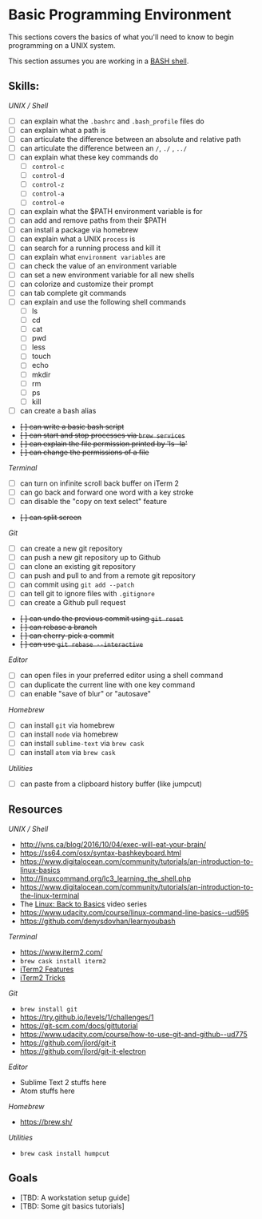 # Basic Programming Environment

This sections covers the basics of what you'll need to know to begin programming on a UNIX system.

This section assumes you are working in a [BASH shell](https://en.wikipedia.org/wiki/Bash_(Unix_shell)).

## Skills:

*UNIX / Shell*

- [ ] can explain what the `.bashrc` and `.bash_profile` files do
- [ ] can explain what a path is
- [ ] can articulate the difference between an absolute and relative path
- [ ] can articulate the difference between an `/`, `./` , `../`
- [ ] can explain what these key commands do
  - [ ] `control-c`
  - [ ] `control-d`
  - [ ] `control-z`
  - [ ] `control-a`
  - [ ] `control-e`
- [ ] can explain what the $PATH environment variable is for
- [ ] can add and remove paths from their $PATH
- [ ] can install a package via homebrew
- [ ] can explain what a UNIX `process` is
- [ ] can search for a running process and kill it
- [ ] can explain what `environment variables` are
- [ ] can check the value of an environment variable
- [ ] can set a new environment variable for all new shells
- [ ] can colorize and customize their prompt
- [ ] can tab complete git commands
- [ ] can explain and use the following shell commands
  - [ ] ls
  - [ ] cd
  - [ ] cat
  - [ ] pwd
  - [ ] less
  - [ ] touch
  - [ ] echo
  - [ ] mkdir
  - [ ] rm
  - [ ] ps
  - [ ] kill
- [ ] can create a bash alias
- ~~[ ] can write a basic bash script~~
- ~~[ ] can start and stop processes via `brew services`~~
- ~~[ ] can explain the file permission printed by 'ls -la'~~
- ~~[ ] can change the permissions of a file~~


*Terminal*

- [ ] can turn on infinite scroll back buffer on iTerm 2
- [ ] can go back and forward one word with a key stroke
- [ ] can disable the "copy on text select" feature
- ~~[ ] can split screen~~

*Git*

- [ ] can create a new git repository
- [ ] can push a new git repository up to Github
- [ ] can clone an existing git repository
- [ ] can push and pull to and from a remote git repository
- [ ] can commit using `git add --patch`
- [ ] can tell git to ignore files with `.gitignore`
- [ ] can create a Github pull request
- ~~[ ] can undo the previous commit using `git reset`~~
- ~~[ ] can rebase a branch~~
- ~~[ ] can cherry-pick a commit~~
- ~~[ ] can use `git rebase --interactive`~~


*Editor*

- [ ] can open files in your preferred editor using a shell command
- [ ] can duplicate the current line with one key command
- [ ] can enable "save of blur" or "autosave"

*Homebrew*

- [ ] can install `git` via homebrew
- [ ] can install `node` via homebrew
- [ ] can install `sublime-text` via `brew cask`
- [ ] can install `atom` via `brew cask`

*Utilities*

- [ ] can paste from a clipboard history buffer (like jumpcut)

## Resources

*UNIX / Shell*

- http://jvns.ca/blog/2016/10/04/exec-will-eat-your-brain/
- https://ss64.com/osx/syntax-bashkeyboard.html
- https://www.digitalocean.com/community/tutorials/an-introduction-to-linux-basics
- http://linuxcommand.org/lc3_learning_the_shell.php
- https://www.digitalocean.com/community/tutorials/an-introduction-to-the-linux-terminal
- The [Linux: Back to Basics](https://www.youtube.com/playlist?annotation_id=annotation_311646059&feature=iv&list=PLII6oL6B7q78PKy6_R6JTkkYjVXZBZcVq&src_vid=2FiQSLdnBqA) video series
- https://www.udacity.com/course/linux-command-line-basics--ud595
- https://github.com/denysdovhan/learnyoubash


*Terminal*

- https://www.iterm2.com/
- `brew cask install iterm2`
- [iTerm2 Features](https://www.youtube.com/watch?v=KJEN-GFSkrU)
- [iTerm2 Tricks](https://www.youtube.com/watch?v=SoTDXeyz3AE)


*Git*

- `brew install git`
- https://try.github.io/levels/1/challenges/1
- https://git-scm.com/docs/gittutorial
- https://www.udacity.com/course/how-to-use-git-and-github--ud775
- https://github.com/jlord/git-it
- https://github.com/jlord/git-it-electron

*Editor*

- Sublime Text 2 stuffs here
- Atom stuffs here

*Homebrew*

- https://brew.sh/

*Utilities*

- `brew cask install humpcut`


## Goals

- [TBD: A workstation setup guide]
- [TBD: Some git basics tutorials]



